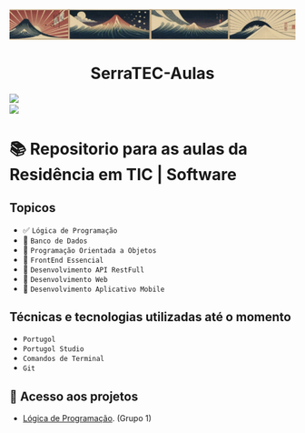 ![Capa Titulo](/assets/images/00006-267240829.png)
<h1 align="center"> SerraTEC-Aulas </h1>
<p align="left">
<img loading="lazy" src="http://img.shields.io/static/v1?label=STATUS&message=Cursando&color=GREEN&style=for-the-badge"/>
<br>
<img loading="lazy" src="https://img.shields.io/badge/Linguagem-Portugol-blue"/>
</p>

# :books: Repositorio para as aulas da Residência em TIC | Software

## Topicos

- ✅ ``Lógica de Programação``
- 🔲 ``Banco de Dados``
- 🔲 ``Programação Orientada a Objetos``
- 🔲 ``FrontEnd Essencial``
- 🔲 ``Desenvolvimento API RestFull``
- 🔲 ``Desenvolvimento Web``
- 🔲 ``Desenvolvimento Aplicativo Mobile``

## Técnicas e tecnologias utilizadas até o momento

- ``Portugol``
- ``Portugol Studio``
- ``Comandos de Terminal``
- ``Git``

## 📁 Acesso aos projetos
- [Lógica de Programação](/Matérias/Lógica%20de%20Programação/Projeto/PROJETOGRUPO1.por). (Grupo 1)
